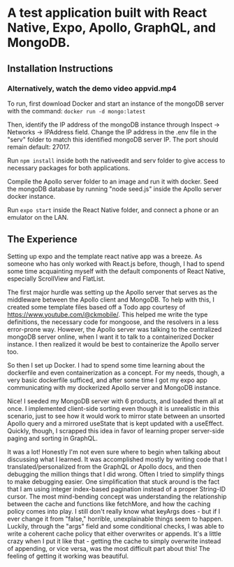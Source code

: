 # A test application built with React Native, Expo, Apollo, GraphQL, and MongoDB.

## Installation Instructions

### Alternatively, watch the demo video appvid.mp4

To run, first download Docker and start an instance of the mongoDB server with the command:
`docker run -d mongo:latest`

Then, identify the IP address of the mongoDB instance through Inspect -> Networks -> IPAddress field. Change the IP address in the .env file in the "serv" folder to match this identified mongoDB server IP. The port should remain default: 27017.

Run `npm install` inside both the nativeedit and serv folder to give access to necessary packages for both applications.

Compile the Apollo server folder to an image and run it with docker.
Seed the mongoDB database by running "node seed.js" inside the Apollo server docker instance.

Run `expo start` inside the React Native folder, and connect a phone or an emulator on the LAN.

## The Experience

Setting up expo and the template react native app was a breeze. As someone who has only worked with React.js before, though, I had to spend some time acquainting myself with the default components of React Native, especially ScrollView and FlatList.

The first major hurdle was setting up the Apollo server that serves as the middleware between the Apollo client and MongoDB. To help with this, I created some template files based off a Todo app courtesy of https://www.youtube.com/@ckmobile/. This helped me write the type definitions, the necessary code for mongoose, and the resolvers in a less error-prone way. However, the Apollo server was talking to the centralized mongoDB server online, when I want it to talk to a containerized Docker instance. I then realized it would be best to containerize the Apollo server too.

So then I set up Docker. I had to spend some time learning about the dockerfile and even containerization as a concept. For my needs, though, a very basic dockerfile sufficed, and after some time I got my expo app communicating with my dockerized Apollo server and MongoDB instance.

Nice! I seeded my MongoDB server with 6 products, and loaded them all at once. I implemented client-side sorting even though it is unrealistic in this scenario, just to see how it would work to mirror state between an unsorted Apollo query and a mirrored useState that is kept updated with a useEffect. Quickly, though, I scrapped this idea in favor of learning proper server-side paging and sorting in GraphQL.

It was a lot! Honestly I'm not even sure where to begin when talking about discussing what I learned. It was accomplished mostly by writing code that I translated/personalized from the GraphQL or Apollo docs, and then debugging the million things that I did wrong. Often I tried to simplify things to make debugging easier. One simplification that stuck around is the fact that I am using integer index-based pagination instead of a proper String-ID cursor. The most mind-bending concept was understanding the relationship between the cache and functions like fetchMore, and how the caching policy comes into play. I still don't really know what keyArgs does - but if I ever change it from "false," horrible, unexplainable things seem to happen. Luckily, through the "args" field and some conditional checks, I was able to write a coherent cache policy that either overwrites or appends. It's a little crazy when I put it like that - getting the cache to simply overwrite instead of appending, or vice versa, was the most difficult part about this! The feeling of getting it working was beautiful.
